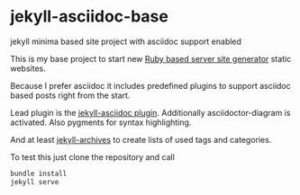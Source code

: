 # jekyll-asciidoc-base
jekyll minima based site project with asciidoc support enabled

This is my base project to start new [Ruby based server site generator](https://jekyllrb.com) static websites.

Because I prefer asciidoc it includes predefined plugins to support asciidoc based posts right from the start.

Lead plugin is the [jekyll-asciidoc plugin](https://github.com/asciidoctor/jekyll-asciidoc).
Additionally asciidoctor-diagram is activated. 
Also pygments for syntax highlighting.

And at least [jekyll-archives](https://github.com/jekyll/jekyll-archives) to create lists of used tags and categories.

To test this just clone the repository and call

```bash
bundle install
jekyll serve
```
